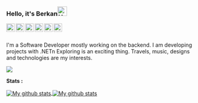 

### Hello, it's Berkan<img alt="Hello" width="25" src="https://user-images.githubusercontent.com/27498814/109383743-80eae680-78f9-11eb-8dbd-7ae5a7559249.gif" />

<a href="https://www.linkedin.com/in/berkancelik/">
  <img align="left" alt="LinkedIn" width="22px" src="https://user-images.githubusercontent.com/27498814/109384021-3ff3d180-78fb-11eb-9000-421b983e407e.png" />
</a>

<a href="https://dev.to/berkancelik" target="blank"><img align="left" src="https://raw.githubusercontent.com/rahuldkjain/github-profile-readme-generator/master/src/images/icons/Social/devto.svg" alt="apobozdag" width="22px" /></a>

<a href="https://stackoverflow.com/users/18999798/berkan-%c3%87elik" target="blank"><img align="left" src="https://raw.githubusercontent.com/rahuldkjain/github-profile-readme-generator/master/src/images/icons/Social/stack-overflow.svg" alt="5874745" width="22px" /></a>

<a href="https://www.instagram.com/berkancelik0/?hl=tr">
  <img align="left" alt="Instagram" width="22px" src="https://user-images.githubusercontent.com/27498814/109383899-9f9dad00-78fa-11eb-98da-7cf19c69dcfd.png" />
</a>

<a href="https://twitter.com/BerkancelikEn">
  <img align="left" alt="Twitter" width="22px" src="https://user-images.githubusercontent.com/27498814/109383921-b93ef480-78fa-11eb-8945-3e10f7942b69.png" />
</a>

<a href="mailto:celikberkan1@outlook.com">
  <img align="left" alt="Email" width="22px" src="https://user-images.githubusercontent.com/27498814/109384016-3e2a0e00-78fb-11eb-8547-a1fe5998a1f9.png" />
</a>
<br />
<br />

I'm a Software Developer mostly working on the backend. I am developing projects with .NETn Exploring is an exciting thing. Travels, music, designs and technologies are my interests.
  
![](https://media.giphy.com/media/Nx0rz3jtxtEre/giphy.gif)

**Stats :**

<a href="#">
  <img align="center" src="https://github-readme-stats-pro.vercel.app/api?username=Berkancelik&count_private=true&include_all_commits=true&title_color=fff&icon_color=79ff97&text_color=9f9f9f&bg_color=151515" alt="My github stats" />
</a>
<a href="#">
  <img align="center" src="https://github-readme-stats.vercel.app/api/top-langs/?username=Berkancelik&layout=compact&langs_count=8&hide=smalltalk,cuda,dockerfile&theme=dark" alt="My github stats" />
</a>
<br/>
